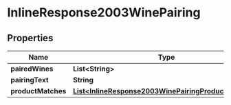 

# InlineResponse2003WinePairing

## Properties

Name | Type | Description | Notes
------------ | ------------- | ------------- | -------------
**pairedWines** | **List&lt;String&gt;** |  | 
**pairingText** | **String** |  | 
**productMatches** | [**List&lt;InlineResponse2003WinePairingProductMatches&gt;**](InlineResponse2003WinePairingProductMatches.md) |  | 



